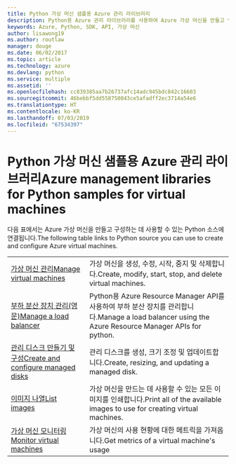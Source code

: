 ```yaml
---
title: Python 가상 머신 샘플용 Azure 관리 라이브러리
description: Python용 Azure 관리 라이브러리를 사용하여 Azure 가상 머신을 만들고 업데이트하기 위한 샘플 코드를 얻습니다.
keywords: Azure, Python, SDK, API, 가상 머신
author: lisawong19
ms.author: routlaw
manager: douge
ms.date: 06/02/2017
ms.topic: article
ms.technology: azure
ms.devlang: python
ms.service: multiple
ms.assetid: ''
ms.openlocfilehash: cc839385aa7b26737afc14adc945bdc842c16603
ms.sourcegitcommit: 46bebbf5dd558750043ce5afadff2ec3714a54e6
ms.translationtype: HT
ms.contentlocale: ko-KR
ms.lasthandoff: 07/03/2019
ms.locfileid: "67534397"
---
```

# <a name="azure-management-libraries-for-python-samples-for-virtual-machines"></a><span data-ttu-id="84e58-104">Python 가상 머신 샘플용 Azure 관리 라이브러리</span><span class="sxs-lookup"><span data-stu-id="84e58-104">Azure management libraries for Python samples for virtual machines</span></span>

<span data-ttu-id="84e58-105">다음 표에서는 Azure 가상 머신을 만들고 구성하는 데 사용할 수 있는 Python 소스에 연결됩니다.</span><span class="sxs-lookup"><span data-stu-id="84e58-105">The following table links to Python source you can use to create and configure Azure virtual machines.</span></span>

| || 
|---|---|
| <span data-ttu-id="84e58-106">[가상 머신 관리][1]</span><span class="sxs-lookup"><span data-stu-id="84e58-106">[Manage virtual machines][1]</span></span> | <span data-ttu-id="84e58-107">가상 머신을 생성, 수정, 시작, 중지 및 삭제합니다.</span><span class="sxs-lookup"><span data-stu-id="84e58-107">Create, modify, start, stop, and delete virtual machines.</span></span> |
| <span data-ttu-id="84e58-108">[부하 분산 장치 관리(영문)][2]</span><span class="sxs-lookup"><span data-stu-id="84e58-108">[Manage a load balancer][2]</span></span> | <span data-ttu-id="84e58-109">Python용 Azure Resource Manager API를 사용하여 부하 분산 장치를 관리합니다.</span><span class="sxs-lookup"><span data-stu-id="84e58-109">Manage a load balancer using the Azure Resource Manager APIs for python.</span></span> |
| <span data-ttu-id="84e58-110">[관리 디스크 만들기 및 구성][3]</span><span class="sxs-lookup"><span data-stu-id="84e58-110">[Create and configure managed disks][3]</span></span> | <span data-ttu-id="84e58-111">관리 디스크를 생성, 크기 조정 및 업데이트합니다.</span><span class="sxs-lookup"><span data-stu-id="84e58-111">Create, resizing, and updating a managed disk.</span></span>|
| <span data-ttu-id="84e58-112">[이미지 나열][4]</span><span class="sxs-lookup"><span data-stu-id="84e58-112">[List images][4]</span></span> | <span data-ttu-id="84e58-113">가상 머신을 만드는 데 사용할 수 있는 모든 이미지를 인쇄합니다.</span><span class="sxs-lookup"><span data-stu-id="84e58-113">Print all of the available images to use for creating virtual machines.</span></span>| 
| <span data-ttu-id="84e58-114">[가상 머신 모니터링][5]</span><span class="sxs-lookup"><span data-stu-id="84e58-114">[Monitor virtual machines][5]</span></span> |<span data-ttu-id="84e58-115">가상 머신의 사용 현황에 대한 메트릭을 가져옵니다.</span><span class="sxs-lookup"><span data-stu-id="84e58-115">Get metrics of a virtual machine's usage</span></span> | 

[1]: https://azure.microsoft.com/resources/samples/virtual-machines-python-manage/
[2]: https://azure.microsoft.com/resources/samples/network-python-manage-loadbalancer
[3]: python-sdk-azure-samples-managed-disks.md
[4]: python-sdk-azure-samples-list-images.md
[5]: python-sdk-azure-samples-monitor-vms.md
